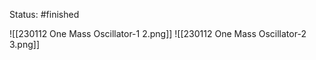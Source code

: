 Status: #finished 

![[230112 One Mass Oscillator-1 2.png]]
![[230112 One Mass Oscillator-2 3.png]]

